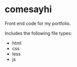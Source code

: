 # comesayhi
Front end code for my portfolio.

Includes the following file types:
- html
- css
- less
- js

